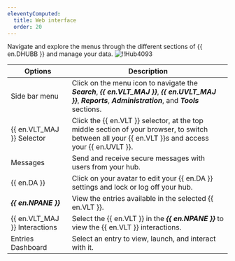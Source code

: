 ```yaml
---
eleventyComputed:
  title: Web interface
  order: 20
---
```

Navigate and explore the menus through the different sections of {{ en.DHUBB }} and manage your data.
![!!Hub4093](https://cdnweb.devolutions.net/docs/en/hub/Hub4093.png)

| Options                 | Description                                                                                                        |
|-------------------------|--------------------------------------------------------------------------------------------------------------------|
| Side bar menu            | Click on the menu icon to navigate the ***Search***, ***{{ en.VLT_MAJ }}***, ***{{ en.UVLT_MAJ }}***, ***Reports***, ***Administration***, and ***Tools*** sections.  |
| {{ en.VLT_MAJ }} Selector    | Click the {{ en.VLT }} selector, at the top middle section of your browser, to switch between all your {{ en.VLT }}s and access your {{ en.UVLT }}.  |
| Messages                | Send and receive secure messages with users from your hub.                                                           |
| {{ en.DA }}              | Click on your avatar to edit your {{ en.DA }} settings and lock or log off your hub.                                 |
| ***{{ en.NPANE }}***       | View the entries available in the selected {{ en.VLT }}.                                                            |
| {{ en.VLT_MAJ }} Interactions | Select the {{ en.VLT }} in the ***{{ en.NPANE }}*** to view the {{ en.VLT }} interactions.                             |
| Entries Dashboard        | Select an entry to view, launch, and interact with it.                                                              |
